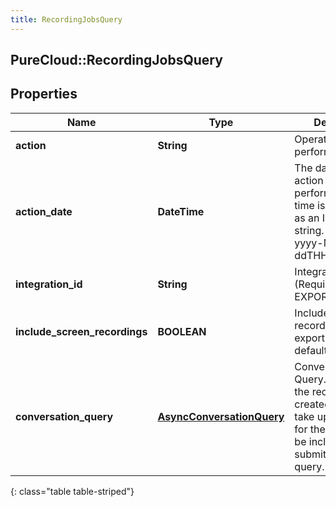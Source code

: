 ```yaml
---
title: RecordingJobsQuery
---
```

## PureCloud::RecordingJobsQuery

## Properties

|Name | Type | Description | Notes|
|------------ | ------------- | ------------- | -------------|
| **action** | **String** | Operation to perform bulk task | |
| **action_date** | **DateTime** | The date when the action will be performed. Date time is represented as an ISO-8601 string. For example: yyyy-MM-ddTHH:mm:ss.SSSZ | |
| **integration_id** | **String** | Integration ID (Required only for EXPORT action) | [optional] |
| **include_screen_recordings** | **BOOLEAN** | Include Screen recordings for export action, default value = true  | [optional] |
| **conversation_query** | [**AsyncConversationQuery**](AsyncConversationQuery.html) | Conversation Query. Note: After the recording is created, it might take up to 48 hours for the recording to be included in the submitted job query. | |
{: class="table table-striped"}


